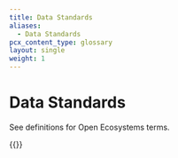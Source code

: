 ```yaml
---
title: Data Standards
aliases:
  - Data Standards
pcx_content_type: glossary
layout: single
weight: 1
---
```


# Data Standards

See definitions for Open Ecosystems terms.

{{<definition-listing>}}
